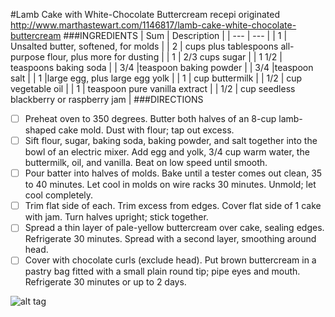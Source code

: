 
#Lamb Cake with White-Chocolate Buttercream recepi
originated http://www.marthastewart.com/1146817/lamb-cake-white-chocolate-buttercream
###INGREDIENTS
| Sum | Description |
| --- | --- |
| 1 | Unsalted butter, softened, for molds |
| 2 | cups plus tablespoons all-purpose flour, plus more for dusting |
| 1 | 2/3 cups sugar |
| 1 1/2 | teaspoons baking soda |
| 3/4 |teaspoon baking powder |
| 3/4 |teaspoon salt |
| 1 |large egg, plus  large egg yolk |
| 1 | cup buttermilk |
| 1/2 | cup vegetable oil |
| 1 | teaspoon pure vanilla extract |
| 1/2 | cup seedless blackberry or raspberry jam |
###DIRECTIONS
- [ ] Preheat oven to 350 degrees. Butter both halves of an 8-cup lamb-shaped cake mold. Dust with flour; tap out excess.
- [ ] Sift flour, sugar, baking soda, baking powder, and salt together into the bowl of an electric mixer. Add egg and yolk, 3/4 cup warm water, the buttermilk, oil, and vanilla. Beat on low speed until smooth.
- [ ] Pour batter into halves of molds. Bake until a tester comes out clean, 35 to 40 minutes. Let cool in molds on wire racks 30 minutes. Unmold; let cool completely.
- [ ] Trim flat side of each. Trim excess from edges. Cover flat side of 1 cake with jam. Turn halves upright; stick together.
- [ ] Spread a thin layer of pale-yellow buttercream over cake, sealing edges. Refrigerate 30 minutes. Spread with a second layer, smoothing around head.
- [ ] Cover with chocolate curls (exclude head). Put brown buttercream in a pastry bag fitted with a small plain round tip; pipe eyes and mouth. Refrigerate 30 minutes or up to 2 days.

![alt tag](http://www.marthastewart.com/sites/files/marthastewart.com/styles/wmax-520-highdpi/public/d24/lamb-cake-0405-mla101199/lamb-cake-0405-mla101199_vert.jpg?itok=jZP0RrsH)

